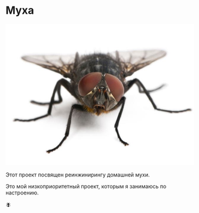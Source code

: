 # Муха

![rexfeatures_1423212a.jpg](/imgstore/rexfeatures_1423212a.jpg)

Этот проект посвящен реинжинирингу домашней мухи.

Это мой низкоприоритетный проект, которым я занимаюсь по настроению.

🪰
